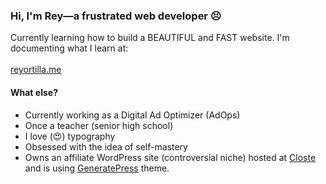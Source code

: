 ### Hi, I'm Rey—a frustrated web developer 😣	

Currently learning how to build a BEAUTIFUL and FAST website. I'm documenting what I learn at:
\
\
[reyortilla.me](reyortilla.me)

#### What else?
* Currently working as a Digital Ad Optimizer (AdOps)
* Once a teacher (senior high school)
* I love (😍) typography
* Obsessed with the idea of self-mastery
* Owns an affiliate WordPress site (controversial niche) hosted at [Closte](https://closte.com/) and is using [GeneratePress](https://github.com/tomusborne/GeneratePress) theme.

<!--
**reyortilla/reyortilla** is a ✨ _special_ ✨ repository because its `README.md` (this file) appears on your GitHub profile.

Here are some ideas to get you started:

- 🔭 I’m currently working on ...
- 🌱 I’m currently learning ...
- 👯 I’m looking to collaborate on ...
- 🤔 I’m looking for help with ...
- 💬 Ask me about ...
- 📫 How to reach me: ...
- 😄 Pronouns: ...
- ⚡ Fun fact: ...
-->
